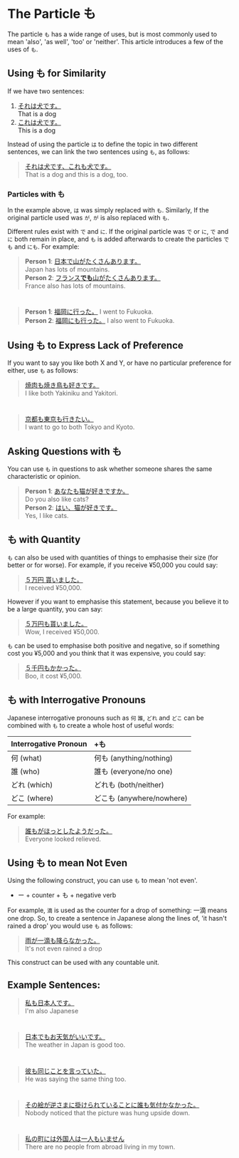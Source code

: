 # The Particle も

The particle `も` has a wide range of uses, but is most commonly used to mean 'also', 'as well', 'too' or 'neither'. This article introduces a few of the uses of `も`.

## Using も for Similarity
If we have two sentences:

1. [それは犬です。]()  
That is a dog
2. [これは犬です。]()  
This is a dog

Instead of using the particle `は` to define the topic in two different sentences, we can link the two sentences using `も`, as follows:

> [それは犬です、これも犬です。]()    
> That is a dog and this is a dog, too.

### Particles with も
In the example above, `は` was simply replaced with `も`. Similarly, If the original particle used was `が`, `が` is also replaced with `も`.

Different rules exist with `で` and `に`. If the original particle was `で` or `に`, `で` and `に` both remain in place, and `も` is added afterwards to create the particles `でも` and `にも`. For example:

> **Person 1**: [日本で山がたくさんあります。]()  
> Japan has lots of mountains.    
> **Person 2**: [フランス**でも**山がたくさんあります。]()   
> France also has lots of mountains.  
  
#

> **Person 1**: [福岡に行った。]() 
> I went to Fukuoka.  
> **Person 2**: [福岡にも行った。]()
> I also went to Fukuoka.

## Using も to Express Lack of Preference
If you want to say you like both X and Y, or have no particular preference for either, use `も` as follows:

> [焼肉も焼き鳥も好きです。]()    
> I like both Yakiniku and Yakitori.

#

> [京都も東京も行きたい。]()    
> I want to go to both Tokyo and Kyoto.

## Asking Questions with も
You can use `も` in questions to ask whether someone shares the same characteristic or opinion.

> **Person 1**: [あなたも猫が好きですか。]()   
> Do you also like cats?  
> **Person 2**: [はい、猫が好きです。]()   
> Yes, I like cats.

## も with Quantity
`も` can also be used with quantities of things to emphasise their size (for better or for worse). For example, if you receive ¥50,000 you could say: 

> [５万円 貰いました。]()  
> I received ¥50,000.

However if you want to emphasise this statement, because you believe it to be a large quantity, you can say:

> [５万円も貰いました。]()  
> Wow, I received ¥50,000.

`も` can be used to emphasise both positive and negative, so if something cost you ¥5,000 and you think that it was expensive, you could say:

> [５千円もかかった。]()  
> Boo, it cost ¥5,000.

## も with Interrogative Pronouns
Japanese interrogative pronouns such as `何` `誰`, `どれ` and `どこ` can be combined with `も` to create a whole host of useful words:

|Interrogative Pronoun|+も|
|:--|:--|
|何 (what)|何も (anything/nothing)|
|誰 (who)|誰も (everyone/no one)|
|どれ (which)|どれも (both/neither)|
|どこ (where)|どこも (anywhere/nowhere)|

For example:
> [誰もがほっとしたようだった。]()  
> Everyone looked relieved.

## Using も to mean Not Even
Using the following construct, you can use `も` to mean 'not even'.

* ー + counter + も + negative verb

For example, `滴` is used as the counter for a drop of something: 一滴 means one drop. So, to create a sentence in Japanese along the lines of, 'it hasn't rained a drop' you would use `も` as follows:

> [雨が一滴も降らなかった。]()  
> It's not even rained a drop

This construct can be used with any countable unit. 

## Example Sentences:
> [私も日本人です。]()  
> I'm also Japanese

#

> [日本でもお天気がいいです。]()  
> The weather in Japan is good too.

#

> [彼も同じことを言っていた。]()  
> He was saying the same thing too.

#

> [その絵が逆さまに掛けられていることに誰も気付かなかった。]()  
> Nobody noticed that the picture was hung upside down.

#

> [私の町には外国人は一人もいません]()  
> There are no people from abroad living in my town.

#



